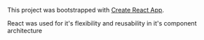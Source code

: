 This project was bootstrapped with [Create React App](https://github.com/facebookincubator/create-react-app).

React was used for it's flexibility and reusability in it's component architecture 
